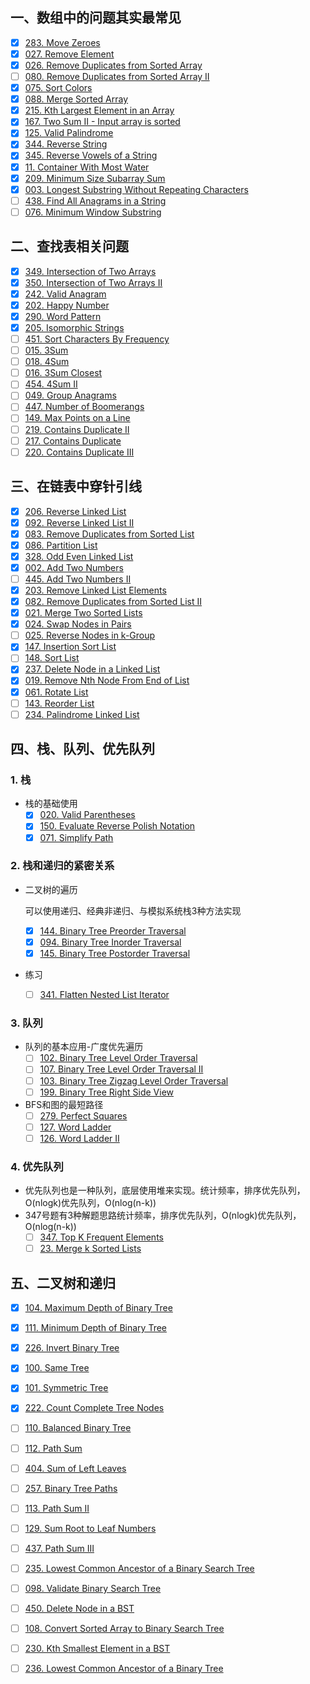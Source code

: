 ## 一、数组中的问题其实最常见

- [x] [283. Move Zeroes](https://leetcode.com/problems/move-zeroes/)
- [x] [027. Remove Element](https://leetcode.com/problems/remove-element/)
- [x] [026. Remove Duplicates from Sorted Array](https://leetcode.com/problems/remove-duplicates-from-sorted-array/)
- [ ] [080. Remove Duplicates from Sorted Array II](https://leetcode.com/problems/remove-duplicates-from-sorted-array-ii/)
- [x] [075. Sort Colors](https://leetcode.com/problems/sort-colors/) 
- [x] [088. Merge Sorted Array](https://leetcode.com/problems/merge-sorted-array/)
- [x] [215. Kth Largest Element in an Array](https://leetcode.com/problems/kth-largest-element-in-an-array/) 
- [x] [167. Two Sum II - Input array is sorted](https://leetcode.com/problems/two-sum-ii-input-array-is-sorted/)
- [x] [125. Valid Palindrome](https://leetcode.com/problems/valid-palindrome/)
- [x] [344. Reverse String](https://leetcode.com/problems/reverse-string/)
- [x] [345. Reverse Vowels of a String](https://leetcode.com/problems/reverse-vowels-of-a-string/)
- [x] [11. Container With Most Water](https://leetcode.com/problems/container-with-most-water/)
- [x] [209. Minimum Size Subarray Sum](https://leetcode.com/problems/minimum-size-subarray-sum/)
- [x] [003. Longest Substring Without Repeating Characters](https://leetcode.com/problems/longest-substring-without-repeating-characters/)
- [ ] [438. Find All Anagrams in a String](https://leetcode.com/problems/find-all-anagrams-in-a-string/)
- [ ] [076. Minimum Window Substring](https://leetcode.com/problems/minimum-window-substring/)

## 二、查找表相关问题

- [x] [349. Intersection of Two Arrays](https://leetcode.com/problems/intersection-of-two-arrays/)
- [x] [350. Intersection of Two Arrays II](https://leetcode.com/problems/intersection-of-two-arrays-ii/)
- [x] [242. Valid Anagram](https://leetcode.com/problems/valid-anagram/)
- [x] [202. Happy Number](https://leetcode.com/problems/happy-number/)
- [x] [290. Word Pattern](https://leetcode.com/problems/word-pattern/)
- [x] [205. Isomorphic Strings](https://leetcode.com/problems/isomorphic-strings/)
- [ ] [451. Sort Characters By Frequency](https://leetcode.com/problems/sort-characters-by-frequency/)
- [ ] [015. 3Sum](https://leetcode.com/problems/3sum/)
- [ ] [018. 4Sum]()
- [ ] [016. 3Sum Closest](<https://leetcode.com/problems/3sum-closest/>)
- [ ] [454. 4Sum II](<https://leetcode.com/problems/4sum-ii/>)
- [ ] [049. Group Anagrams](<https://leetcode.com/problems/group-anagrams/>)
- [ ] [447. Number of Boomerangs](<https://leetcode.com/problems/number-of-boomerangs/>)
- [ ] [149. Max Points on a Line](<https://leetcode.com/problems/max-points-on-a-line/>)
- [ ] [219. Contains Duplicate II](<https://leetcode.com/problems/contains-duplicate-ii/>)
- [ ] [217. Contains Duplicate](<https://leetcode.com/problems/contains-duplicate/>)
- [ ] [220. Contains Duplicate III](<https://leetcode.com/problems/contains-duplicate-iii/>)

## 三、在链表中穿针引线

- [x] [206. Reverse Linked List](https://leetcode.com/problems/reverse-linked-list/)
- [x] [092. Reverse Linked List II](https://leetcode.com/problems/reverse-linked-list-ii/)
- [x] [083. Remove Duplicates from Sorted List](https://leetcode.com/problems/remove-duplicates-from-sorted-list/)
- [x] [086. Partition List](https://leetcode.com/problems/partition-list/)
- [x] [328. Odd Even Linked List](https://leetcode.com/problems/odd-even-linked-list/)
- [x] [002. Add Two Numbers](https://leetcode.com/problems/add-two-numbers/)
- [ ] [445. Add Two Numbers II](https://leetcode.com/problems/add-two-numbers-ii/)
- [x] [203. Remove Linked List Elements](https://leetcode.com/problems/remove-linked-list-elements/)
- [x] [082. Remove Duplicates from Sorted List II](https://leetcode.com/problems/remove-duplicates-from-sorted-list-ii/)
- [x] [021. Merge Two Sorted Lists](https://leetcode.com/problems/merge-two-sorted-lists/)
- [x] [024. Swap Nodes in Pairs](https://leetcode.com/problems/swap-nodes-in-pairs/)
- [ ] [025. Reverse Nodes in k-Group](https://leetcode.com/problems/reverse-nodes-in-k-group/)
- [x] [147. Insertion Sort List](https://leetcode.com/problems/insertion-sort-list/)
- [ ] [148. Sort List](https://leetcode.com/problems/sort-list/)
- [x] [237. Delete Node in a Linked List](https://leetcode.com/problems/delete-node-in-a-linked-list/) 
- [x] [019. Remove Nth Node From End of List](https://leetcode.com/problems/remove-nth-node-from-end-of-list/)
- [x] [061. Rotate List](https://leetcode.com/problems/rotate-list/)
- [ ] [143. Reorder List](https://leetcode.com/problems/reorder-list/)
- [ ] [234. Palindrome Linked List](https://leetcode.com/problems/palindrome-linked-list/)

## 四、栈、队列、优先队列

### 1. 栈

* 栈的基础使用
  * [x] [020. Valid Parentheses](<https://leetcode.com/problems/valid-parentheses/>)
  * [x] [150. Evaluate Reverse Polish Notation](<https://leetcode.com/problems/evaluate-reverse-polish-notation/>)
  * [x] [071. Simplify Path](<https://leetcode.com/problems/simplify-path/>)

### 2. 栈和递归的紧密关系

* 二叉树的遍历

  可以使用递归、经典非递归、与模拟系统栈3种方法实现

  - [x] [144. Binary Tree Preorder Traversal](<https://leetcode.com/problems/binary-tree-preorder-traversal/>)
  - [x] [094. Binary Tree Inorder Traversal](<https://leetcode.com/problems/binary-tree-inorder-traversal/>)
  - [x] [145. Binary Tree Postorder Traversal](<https://leetcode.com/problems/binary-tree-postorder-traversal/>)

* 练习
  
  * [ ] [341. Flatten Nested List Iterator](<https://leetcode.com/problems/flatten-nested-list-iterator/>)

### 3. 队列

* 队列的基本应用-广度优先遍历
  - [ ] [102. Binary Tree Level Order Traversal](<https://leetcode.com/problems/binary-tree-level-order-traversal/>)
  - [ ] [107. Binary Tree Level Order Traversal II](<https://leetcode.com/problems/binary-tree-level-order-traversal-ii/>)
  - [ ] [103. Binary Tree Zigzag Level Order Traversal](<https://leetcode.com/problems/binary-tree-zigzag-level-order-traversal/>)
  - [ ] [199. Binary Tree Right Side View](<https://leetcode.com/problems/binary-tree-right-side-view/>)
* BFS和图的最短路径
  - [ ] [279. Perfect Squares](<https://leetcode.com/problems/perfect-squares/>)
  - [ ] [127. Word Ladder](<https://leetcode.com/problems/word-ladder/>)
  - [ ] [126. Word Ladder II](<https://leetcode.com/problems/word-ladder-ii/>)

### 4. 优先队列

* 优先队列也是一种队列，底层使用堆来实现。统计频率，排序优先队列，O(nlogk)优先队列，O(nlog(n-k))
* 347号题有3种解题思路统计频率，排序优先队列，O(nlogk)优先队列，O(nlog(n-k))
  * [ ] [347. Top K Frequent Elements](<https://leetcode.com/problems/top-k-frequent-elements/>)
  * [ ] [23. Merge k Sorted Lists](<https://leetcode.com/problems/merge-k-sorted-lists/>)

## 五、二叉树和递归

* [x] [104. Maximum Depth of Binary Tree](https://leetcode.com/problems/maximum-depth-of-binary-tree)
* [x] [111. Minimum Depth of Binary Tree](https://leetcode.com/problems/minimum-depth-of-binary-tree)
* [x] [226. Invert Binary Tree](https://leetcode.com/problems/invert-binary-tree)
* [x] [100. Same Tree](https://leetcode.com/problems/same-tree)
* [x] [101. Symmetric Tree](https://leetcode.com/problems/symmetric-tree)
* [x] [222. Count Complete Tree Nodes](https://leetcode.com/problems/count-complete-tree-nodes)
* [ ] [110. Balanced Binary Tree](https://leetcode.com/problems/balanced-binary-tree)
* [ ] [112. Path Sum](https://leetcode.com/problems/path-sum)
* [ ] [404. Sum of Left Leaves](https://leetcode.com/problems/sum-of-left-leaves)
* [ ] [257. Binary Tree Paths](https://leetcode.com/problems/binary-tree-paths)
* [ ] [113. Path Sum II](https://leetcode.com/problems/path-sum-ii)
* [ ] [129. Sum Root to Leaf Numbers](https://leetcode.com/problems/sum-root-to-leaf-numbers)
* [ ] [437. Path Sum III](https://leetcode.com/problems/path-sum-iii)
* [ ] [235. Lowest Common Ancestor of a Binary Search Tree](https://leetcode.com/problems/lowest-common-ancestor-of-a-binary-search-tree)
* [ ] [098. Validate Binary Search Tree](https://leetcode.com/problems/validate-binary-search-tree)
* [ ] [450. Delete Node in a BST](https://leetcode.com/problems/delete-node-in-a-bst)
* [ ] [108. Convert Sorted Array to Binary Search Tree](https://leetcode.com/problems/convert-sorted-array-to-binary-search-tree)
* [ ] [230. Kth Smallest Element in a BST](https://leetcode.com/problems/kth-smallest-element-in-a-bst)
* [ ] [236. Lowest Common Ancestor of a Binary Tree](https://leetcode.com/problems/lowest-common-ancestor-of-a-binary-tree)

